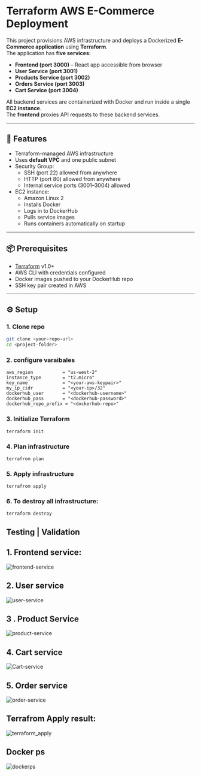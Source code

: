 # Terraform AWS E-Commerce Deployment

This project provisions AWS infrastructure and deploys a Dockerized **E-Commerce application** using **Terraform**.  
The application has **five services**:
- **Frontend (port 3000)** – React app accessible from browser
- **User Service (port 3001)**
- **Products Service (port 3002)**
- **Orders Service (port 3003)**
- **Cart Service (port 3004)**

All backend services are containerized with Docker and run inside a single **EC2 instance**.  
The **frontend** proxies API requests to these backend services.

---

## 🚀 Features
- Terraform-managed AWS infrastructure
- Uses **default VPC** and one public subnet
- Security Group:
  - SSH (port 22) allowed from anywhere
  - HTTP (port 80) allowed from anywhere
  - Internal service ports (3001–3004) allowed 
- EC2 instance:
  - Amazon Linux 2
  - Installs Docker
  - Logs in to DockerHub
  - Pulls service images
  - Runs containers automatically on startup

---

## 📦 Prerequisites
- [Terraform](https://developer.hashicorp.com/terraform/downloads) v1.0+
- AWS CLI with credentials configured
- Docker images pushed to your DockerHub repo
- SSH key pair created in AWS

---

## ⚙️ Setup

### 1. Clone repo
```bash
git clone <your-repo-url>
cd <project-folder>
```

### 2. configure varaibales
```
aws_region           = "us-west-2"
instance_type        = "t2.micro"
key_name             = "<your-aws-keypair>"
my_ip_cidr           = "<your-ip>/32"
dockerhub_user       = "<dockerhub-username>"
dockerhub_pass       = "<dockerhub-password>"
dockerhub_repo_prefix = "<dockerhub-repo>"
```
### 3. Initialize Terraform
```
terraform init
```

### 4. Plan infrastructure
```
terrafrom plan
```
### 5. Apply infrastructure
```
terrafrom apply
```
### 6. To destroy all infrastructure:
```
terraform destroy
```

## Testing | Validation
## 1. Frontend service:
![frontend-service](https://github.com/user-attachments/assets/d8fefb7f-c856-472c-b041-dfcb85f14775)

## 2. User service
![user-service](https://github.com/user-attachments/assets/be3e9342-2776-4c68-82be-a15237a7a0a5)

## 3 . Product Service
![product-service](https://github.com/user-attachments/assets/830a6066-6d36-4420-853a-4bbc8349d85e)

## 4. Cart service
![Cart-service](https://github.com/user-attachments/assets/63d09da1-79c2-4dda-8a9e-339ee8dc26e0)

## 5. Order service
![order-service](https://github.com/user-attachments/assets/935ed289-4501-4e47-861a-5e92a49fabea)

## Terrafrom Apply result:
![terraform_apply](https://github.com/user-attachments/assets/8e287f76-d894-4120-906b-abea5903b481)

## Docker ps
![dockerps](https://github.com/user-attachments/assets/b1d84971-22f1-45a9-ad25-7c3ff62f13e0)











